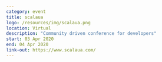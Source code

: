 ```yaml
---
category: event
title: scalaua
logo: /resources/img/scalaua.png
location: Virtual
description: "Community driven conference for developers"
start: 03 Apr 2020
end: 04 Apr 2020
link-out: https://www.scalaua.com/
---
```

